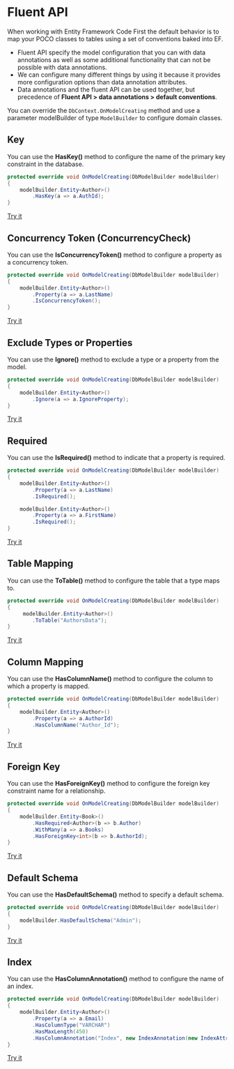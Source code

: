 # Fluent API

When working with Entity Framework Code First the default behavior is to map your POCO classes to tables using a set of conventions baked into EF. 

 - Fluent API specify the model configuration that you can with data annotations as well as some additional functionality that can not be possible with data annotations. 
 - We can configure many different things by using it because it provides more configuration options than data annotation attributes.
 - Data annotations and the fluent API can be used together, but precedence of **Fluent API > data annotations > default conventions**.

You can override the `DbContext.OnModelCreating` method and use a parameter modelBuilder of type `ModelBuilder` to configure domain classes.

##  Key

You can use the **HasKey()** method to configure the name of the primary key constraint in the database.

```csharp
protected override void OnModelCreating(DbModelBuilder modelBuilder)
{
    modelBuilder.Entity<Author>()
        .HasKey(a => a.AuthId);
}
```
[Try it](https://dotnetfiddle.net/x4nMB1)

## Concurrency Token (ConcurrencyCheck)

You can use the **IsConcurrencyToken()** method to configure a property as a concurrency token.


```csharp
protected override void OnModelCreating(DbModelBuilder modelBuilder)
{
    modelBuilder.Entity<Author>()
        .Property(a => a.LastName)
        .IsConcurrencyToken();
}
```
[Try it](https://dotnetfiddle.net/OwMcdJ)

## Exclude Types or Properties

You can use the **Ignore()** method to exclude a type or a property from the model.

```csharp
protected override void OnModelCreating(DbModelBuilder modelBuilder)
{
    modelBuilder.Entity<Author>()
        .Ignore(a => a.IgnoreProperty);
}
``` 
[Try it](https://dotnetfiddle.net/wzep6l)

## Required

You can use the **IsRequired()** method to indicate that a property is required.

```csharp   
protected override void OnModelCreating(DbModelBuilder modelBuilder)
{
    modelBuilder.Entity<Author>()
        .Property(a => a.LastName)
        .IsRequired();

    modelBuilder.Entity<Author>()
        .Property(a => a.FirstName)
        .IsRequired();
}
``` 
[Try it](https://dotnetfiddle.net/XHhJWj)

## Table Mapping

You can use the **ToTable()** method to configure the table that a type maps to.

```csharp   
protected override void OnModelCreating(DbModelBuilder modelBuilder)
{
     modelBuilder.Entity<Author>()
        .ToTable("AuthorsData");
}
``` 
[Try it](https://dotnetfiddle.net/KeP2EJ)

## Column Mapping

You can use the **HasColumnName()** method to configure the column to which a property is mapped.

```csharp
protected override void OnModelCreating(DbModelBuilder modelBuilder)
{
    modelBuilder.Entity<Author>()
        .Property(a => a.AuthorId)
        .HasColumnName("Author_Id");
}
```  
[Try it](https://dotnetfiddle.net/d683kR)

## Foreign Key

You can use the **HasForeignKey()** method to configure the foreign key constraint name for a relationship.

```csharp
protected override void OnModelCreating(DbModelBuilder modelBuilder)
{
    modelBuilder.Entity<Book>()
        .HasRequired<Author>(b => b.Author)
        .WithMany(a => a.Books)
        .HasForeignKey<int>(b => b.AuthorId);
}
``` 
[Try it](https://dotnetfiddle.net/GrB0j8)

## Default Schema

You can use the **HasDefaultSchema()** method to specify a default schema.

```csharp
protected override void OnModelCreating(DbModelBuilder modelBuilder)
{
    modelBuilder.HasDefaultSchema("Admin");
}
``` 
[Try it](https://dotnetfiddle.net/q83NlG)

## Index

You can use the **HasColumnAnnotation()** method to configure the name of an index.


```csharp
protected override void OnModelCreating(DbModelBuilder modelBuilder)
{
    modelBuilder.Entity<Author>()
        .Property(a => a.Email)
        .HasColumnType("VARCHAR")
        .HasMaxLength(450)
        .HasColumnAnnotation("Index", new IndexAnnotation(new IndexAttribute("Index_Email") { IsUnique = true }));
}
``` 

[Try it](https://dotnetfiddle.net/2vLIfu)